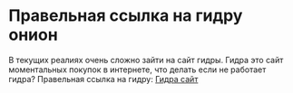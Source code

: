 # Правельная ссылка на гидру онион

В текущих реалиях очень сложно зайти на сайт гидры. Гидра это сайт моментальных покупок в интернете, что делать если не работает гидра? 
Правельная ссылка на гидру: <a href="https://hydraruzxpnew4af.xn--onons-usa.com/">Гидра сайт</a>
